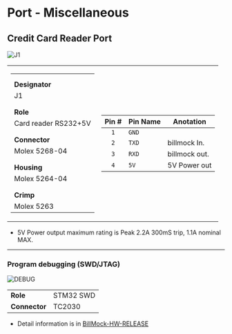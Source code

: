 <!--
SPDX-FileCopyrightText: © 2023 Jinwoo Park (pmnxis@gmail.com)

SPDX-License-Identifier: MIT OR Apache-2.0
-->

# Port - Miscellaneous

## Credit Card Reader Port

![J1](https://billmock.gpark.biz/images/pcb_0v4_mini_port/J1.png)

<table>
<tr>
<td>

|                |
| -------------- |
|  |
|  |
| **Designator** |
|  J1  |
|  |
|  |
| **Role** |
| Card reader RS232+5V |
|  |
|  |
| **Connector** |
| Molex 5268-04 |
|  |
|  |
| **Housing** |
| Molex 5264-04 |
|  |
|  |
| **Crimp** |
| Molex 5263 |
</td>
<td>

| **Pin #** | **Pin Name**   | Anotation |
| :-------: | -------------- | --------- |
| `1`       | `GND` |  |
| `2`       | `TXD` | billmock In. |
| `3`       | `RXD` | billmock out. |
| `4`       | `5V`  | 5V Power out |

</td></tr>
</table>

-  5V Power output maximum rating is Peak 2.2A 300mS trip, 1.1A nominal MAX.

------------

### Program debugging (SWD/JTAG)

![DEBUG](https://billmock.gpark.biz/images/pcb_0v4_mini_port/debug_port.png)

|  |  |
| --- | --- |
| **Role** | STM32 SWD |
| **Connector** | TC2030 |

</td></tr>
</table>

- Detail information is in [BillMock-HW-RELEASE](https://github.com/pmnxis/BillMock-HW-RELEASE)
